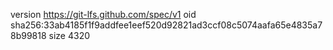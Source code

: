 version https://git-lfs.github.com/spec/v1
oid sha256:33ab4185f1f9addfee1eef520d92821ad3ccf08c5074aafa65e4835a78b99818
size 4320
